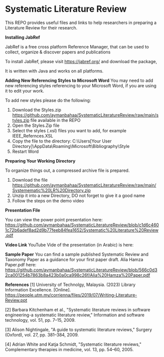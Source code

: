 # Systematic Literature Review

This REPO provides useful files and links to help researchers in preparing a Literature Review for their research.

**Installing JabRef**

JabRef is a free cross platform Reference Manager, that can be used to collect, organize & discover papers and publications 

To install JabRef, please visit https://jabref.org/ and download the package, 

It is written with Java and works on all platforms.

**Adding New Referencing Styles to Microsoft Word**
You may need to add new referencing styles referencing to your Microsoft Word, if you are using it to edit your work.

To add new styles please do the following:

1. Download the Styles.zip https://github.com/aymanbahaa/SystematicLiteratureReview/raw/main/styles.zip file available in the REPO
2. Open the Styles.Zip file
3. Select the styles (.xsl) files you want to add, for example IEEE_Refernces.XSL
4. Copy the file to the directory: C:\Users\[Your User Directory]\AppData\Roaming\Microsoft\Bibliography\Style
5. Restart Word

**Preparing Your Working Directory**

To organize things out, a compressed archive file is prepared.

1. Download the file https://github.com/aymanbahaa/SystematicLiteratureReview/raw/main/Systemematic%20LR%20Directory.zip 
2. Unzip it into a new Directory, DO not forget to give it a good name
3. Follow the steps on the demo video

**Presentation File**

You can view the power point presentation here:
https://github.com/aymanbahaa/SystematicLiteratureReview/blob/c1d6c4601c72b6adef8ad2d9b77feeb84fea1652/Systematic%20Literature%20Review.pdf 

**Video Link**
YouTube Vide of the presentation (in Arabic) is here:

**Sample Paper**
You can find a sample published Systematic Review and Taxonomy Paper as a guidance for your first paper draft.
Alia Hamza Paper.pdf here: 
https://github.com/aymanbahaa/SystematicLiteratureReview/blob/566c0d32ca001254b7863b8a423b0a0ca998c26f/Alia%20Hamza%20Paper.pdf

**References**
[1]	University of Technolgy, Malaysia. (2023) Library Information Excellence. [Online]. https://people.utm.my/corrienna/files/2019/07/Writing-Literature-Review.ppt

[2]	Barbara Kitchenham et al., "Systematic literature reviews in software engineering-a systematic literature review," Information and software technology, vol. 51, pp. 7–15, 2009.

[3]	Alison Nightingale, "A guide to systematic literature reviews," Surgery (Oxford), vol. 27, pp. 381–384, 2009.

[4]	Adrian White and Katja Schmidt, "Systematic literature reviews," Complementary therapies in medicine, vol. 13, pp. 54–60, 2005.


